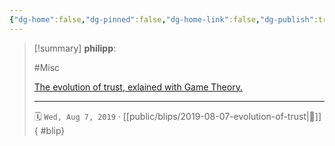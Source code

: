 ```yaml
---
{"dg-home":false,"dg-pinned":false,"dg-home-link":false,"dg-publish":true,"type":"blip","created-date":"2019-08-07T00:00:00","disabled rules":["yaml-title","yaml-title-alias","file-name-heading"],"title":"philipp @ 2019-08-07","dg-permalink":"2019/08/07/evolution-of-trust/","updated-date":"2025-04-30T22:27:34","dg-path":"blips/2019-08-07-evolution-of-trust.md","permalink":"/2019/08/07/evolution-of-trust/","dgPassFrontmatter":true}
---
```


> [!summary] **philipp**:
>
> #Misc
>
> [The evolution of trust, exlained with Game Theory.](https://ncase.me/trust/)
> - - -
>
> 🗓️ `Wed, Aug 7, 2019` · [[public/blips/2019-08-07-evolution-of-trust\|🔗]]
{ #blip}

